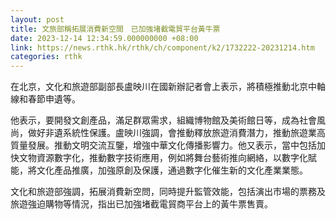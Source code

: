 ```yaml
---
layout: post
title: 文旅部稱拓展消費新空間　已加強堵截電貿平台黃牛票
date: 2023-12-14 12:34:59.000000000 +08:00
link: https://news.rthk.hk/rthk/ch/component/k2/1732222-20231214.htm
categories: rthk
---
```


在北京，文化和旅遊部副部長盧映川在國新辦記者會上表示，將積極推動北京中軸線和春節申遺等。

他表示，要開發文創產品，滿足群眾需求，組織博物館及美術館日等，成為社會風尚，做好非遺系統性保護。盧映川強調，會推動釋放旅遊消費潛力，推動旅遊業高質量發展。推動文明交流互鑒，增強中華文化傳播影響力。他又表示，當中包括加快文物資源數字化，推動數字技術應用，例如將舞台藝術推向網絡，以數字化賦能，將文化產品推廣，加強原創及保護，通過數字化催生新的文化產業業態。

文化和旅遊部強調，拓展消費新空問，同時提升監管效能，包括演出市場的票務及旅遊強迫購物等情況，指出已加強堵截電貿商平台上的黃牛票售賣。
